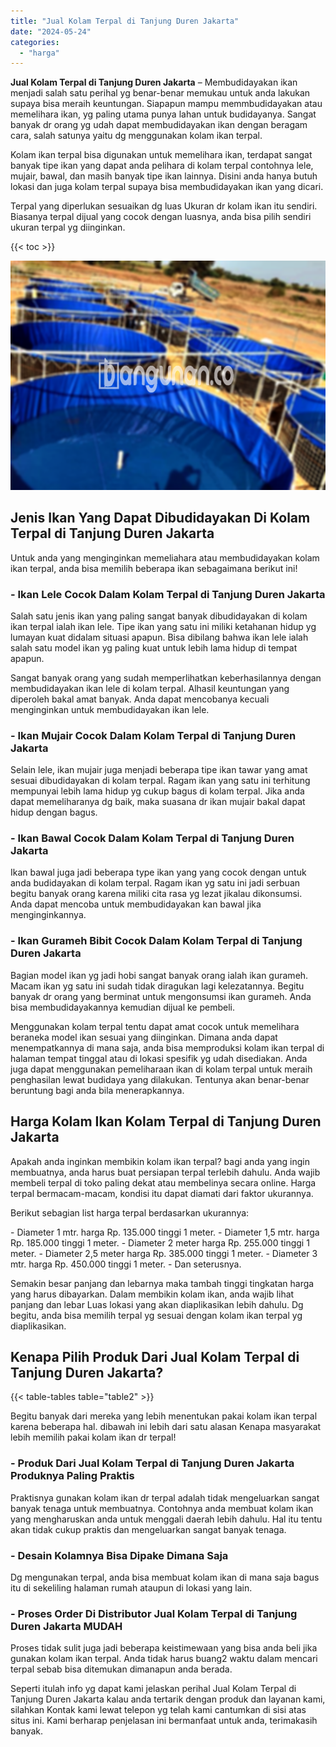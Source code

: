 ```yaml
---
title: "Jual Kolam Terpal di Tanjung Duren Jakarta"
date: "2024-05-24"
categories: 
  - "harga"
---
```


**Jual Kolam Terpal di Tanjung Duren Jakarta** – Membudidayakan ikan menjadi salah satu perihal yg benar-benar memukau untuk anda lakukan supaya bisa meraih keuntungan. Siapapun mampu memmbudidayakan atau memelihara ikan, yg paling utama punya lahan untuk budidayanya. Sangat banyak dr orang yg udah dapat membudidayakan ikan dengan beragam cara, salah satunya yaitu dg menggunakan kolam ikan terpal.

Kolam ikan terpal bisa digunakan untuk memelihara ikan, terdapat sangat banyak tipe ikan yang dapat anda pelihara di kolam terpal contohnya lele, mujair, bawal, dan masih banyak tipe ikan lainnya. Disini anda hanya butuh lokasi dan juga kolam terpal supaya bisa membudidayakan ikan yang dicari.

Terpal yang diperlukan sesuaikan dg luas Ukuran dr kolam ikan itu sendiri. Biasanya terpal dijual yang cocok dengan luasnya, anda bisa pilih sendiri ukuran terpal yg diinginkan.

{{< toc >}}

![Jual Kolam Terpal di Tanjung Duren Jakarta](/images/jual-kolam-terpal-02.png)

## Jenis Ikan Yang Dapat Dibudidayakan Di Kolam Terpal di Tanjung Duren Jakarta

Untuk anda yang menginginkan memeliahara atau membudidayakan kolam ikan terpal, anda bisa memilih beberapa ikan sebagaimana berikut ini!

### \- Ikan Lele Cocok Dalam Kolam Terpal di Tanjung Duren Jakarta

Salah satu jenis ikan yang paling sangat banyak dibudidayakan di kolam ikan terpal ialah ikan lele. Tipe ikan yang satu ini miliki ketahanan hidup yg lumayan kuat didalam situasi apapun. Bisa dibilang bahwa ikan lele ialah salah satu model ikan yg paling kuat untuk lebih lama hidup di tempat apapun.

Sangat banyak orang yang sudah memperlihatkan keberhasilannya dengan membudidayakan ikan lele di kolam terpal. Alhasil keuntungan yang diperoleh bakal amat banyak. Anda dapat mencobanya kecuali menginginkan untuk membudidayakan ikan lele.

### \- Ikan Mujair Cocok Dalam Kolam Terpal di Tanjung Duren Jakarta

Selain lele, ikan mujair juga menjadi beberapa tipe ikan tawar yang amat sesuai dibudidayakan di kolam terpal. Ragam ikan yang satu ini terhitung mempunyai lebih lama hidup yg cukup bagus di kolam terpal. Jika anda dapat memeliharanya dg baik, maka suasana dr ikan mujair bakal dapat hidup dengan bagus.

### \- Ikan Bawal Cocok Dalam Kolam Terpal di Tanjung Duren Jakarta

Ikan bawal juga jadi beberapa type ikan yang yang cocok dengan untuk anda budidayakan di kolam terpal. Ragam ikan yg satu ini jadi serbuan begitu banyak orang karena miliki cita rasa yg lezat jikalau dikonsumsi. Anda dapat mencoba untuk membudidayakan kan bawal jika menginginkannya.

### \- Ikan Gurameh Bibit Cocok Dalam Kolam Terpal di Tanjung Duren Jakarta

Bagian model ikan yg jadi hobi sangat banyak orang ialah ikan gurameh. Macam ikan yg satu ini sudah tidak diragukan lagi kelezatannya. Begitu banyak dr orang yang berminat untuk mengonsumsi ikan gurameh. Anda bisa membudidayakannya kemudian dijual ke pembeli.

Menggunakan kolam terpal tentu dapat amat cocok untuk memelihara beraneka model ikan sesuai yang diinginkan. Dimana anda dapat menempatkannya di mana saja, anda bisa memproduksi kolam ikan terpal di halaman tempat tinggal atau di lokasi spesifik yg udah disediakan. Anda juga dapat menggunakan pemeliharaan ikan di kolam terpal untuk meraih penghasilan lewat budidaya yang dilakukan. Tentunya akan benar-benar beruntung bagi anda bila menerapkannya.

## Harga Kolam Ikan Kolam Terpal di Tanjung Duren Jakarta

Apakah anda inginkan membikin kolam ikan terpal? bagi anda yang ingin membuatnya, anda harus buat persiapan terpal terlebih dahulu. Anda wajib membeli terpal di toko paling dekat atau membelinya secara online. Harga terpal bermacam-macam, kondisi itu dapat diamati dari faktor ukurannya.

Berikut sebagian list harga terpal berdasarkan ukurannya:

\- Diameter 1 mtr. harga Rp. 135.000 tinggi 1 meter. - Diameter 1,5 mtr. harga Rp. 185.000 tinggi 1 meter. - Diameter 2 meter harga Rp. 255.000 tinggi 1 meter. - Diameter 2,5 meter harga Rp. 385.000 tinggi 1 meter. - Diameter 3 mtr. harga Rp. 450.000 tinggi 1 meter. - Dan seterusnya.

Semakin besar panjang dan lebarnya maka tambah tinggi tingkatan harga yang harus dibayarkan. Dalam membikin kolam ikan, anda wajib lihat panjang dan lebar Luas lokasi yang akan diaplikasikan lebih dahulu. Dg begitu, anda bisa memilih terpal yg sesuai dengan kolam ikan terpal yg diaplikasikan.

## Kenapa Pilih Produk Dari Jual Kolam Terpal di Tanjung Duren Jakarta?

{{< table-tables table="table2" >}}

Begitu banyak dari mereka yang lebih menentukan pakai kolam ikan terpal karena beberapa hal. dibawah ini lebih dari satu alasan Kenapa masyarakat lebih memilih pakai kolam ikan dr terpal!

### \- Produk Dari Jual Kolam Terpal di Tanjung Duren Jakarta Produknya Paling Praktis

Praktisnya gunakan kolam ikan dr terpal adalah tidak mengeluarkan sangat banyak tenaga untuk membuatnya. Contohnya anda membuat kolam ikan yang mengharuskan anda untuk menggali daerah lebih dahulu. Hal itu tentu akan tidak cukup praktis dan mengeluarkan sangat banyak tenaga.

### \- Desain Kolamnya Bisa Dipake Dimana Saja

Dg mengunakan terpal, anda bisa membuat kolam ikan di mana saja bagus itu di sekeliling halaman rumah ataupun di lokasi yang lain.

### \- Proses Order Di Distributor Jual Kolam Terpal di Tanjung Duren Jakarta MUDAH

Proses tidak sulit juga jadi beberapa keistimewaan yang bisa anda beli jika gunakan kolam ikan terpal. Anda tidak harus buang2 waktu dalam mencari terpal sebab bisa ditemukan dimanapun anda berada.

Seperti itulah info yg dapat kami jelaskan perihal Jual Kolam Terpal di Tanjung Duren Jakarta kalau anda tertarik dengan produk dan layanan kami, silahkan Kontak kami lewat telepon yg telah kami cantumkan di sisi atas situs ini. Kami berharap penjelasan ini bermanfaat untuk anda, terimakasih banyak.
